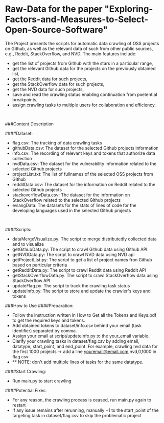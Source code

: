 # Raw-Data for the paper "Exploring-Factors-and-Measures-to-Select-Open-Source-Software"

<p>The Project presents the scripts for automatic data crawling of OSS projects on Github, as well as the relevant data of such from other public sources, e.g., Reddit, StackOverflow, and NVD. The main features include: 
   
   - get the list of projects from Github with the stars in a particular range, 
   - get the relevant Github data for the projects on the previously obtained list, 
   - get the Reddit data for such projects, 
   - get the StackOverflow data for such projects, 
   - get the NVD data for such projects, 
   - save and read the crawling status enabling continuation from poetential breakpoints, 
   - assign crawling tasks to multiple users for collaboration and efficiency.
   
</p>
</br>

###Content Description

####Dataset:
<p>

- flag.csv: The tracking of data crawling tasks
- githubData.csv: The dataset for the selected Github projects information
- info.csv: The recording of relevant keys and tokens that authorize data collection
- nvdData.csv: The dataset for the vulnerability information related to the selected Github projects
- projectList.txt: The list of fullnames of the selected OSS projects from Github
- redditData.csv: The dataset for the information on Reddit related to the selected Github projects
- stackoverflowData.csv: The dataset for the information on StackOverflow related to the selected Github projects
- evlangData: The datasets for the stats of lines of code for the developing languages used in the selected Github projects

</p>
<br>

####Scripts:
<p>
   
- dataMergeVisualize.py: The script to merge distributedly collected data and to visualize
- getGithubData.py: The script to crawl Github data using Github API
- getNVDData.py: The script to crawl NVD data using NVD api
- getProjectList.py: The script to get a list of project names fron Github based on particular criteria
- getRedditData.py: The script to crawl Reddit data using Reddit API
- getStackOverflowData.py: The  script to crawl StackOverflow data using StackOverflow API
- updateFlag.py: The script to track the crawling task status
- updateInfo.py: The script to store and update the crawler's keys and tokens

</p>

###How to Use
####Preparation:

- Follow the instruction written in How to Get all the Tokens and Keys.pdf to get the required keys and tokens.
- Add obtained tokens to dataset/info.csv behind your email (task identifier) separated by comma.
- Assign your email at script/updateInfo.py to the your_email variable.
- Clarify your crawling tasks in dataset/flag.csv by adding email, datatype, start_point, and end_point. For example, crawling nvd data for the first 1000 projects -> add a line youremail@email.com,nvd,0,1000 in flag.csv
- ** NOTE: don't add multiple lines of tasks for the same datatype.

####Start Crawling:

- Run main.py to start crawling

####Potential Fixes:

- For any reason, the crawling process is ceased, run main.py again to restart
- If any issue remains after rerunning, manually +1 to the start_point of the targeting task in dataset/flag.csv to skip the problematic project
